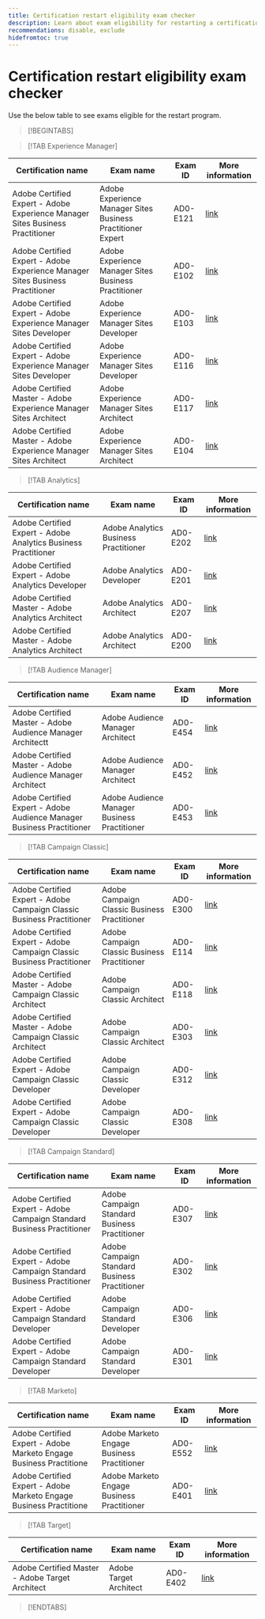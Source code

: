 ```yaml
---
title: Certification restart eligibility exam checker
description: Learn about exam eligibility for restarting a certification program at Adobe.
recommendations: disable, exclude
hidefromtoc: true
---
```


# Certification restart eligibility exam checker

Use the below table to see exams eligible for the restart program.

>[!BEGINTABS]

>[!TAB Experience Manager]

| Certification name | Exam name | Exam ID | More information |
| --- | --- | --- | --- |
| Adobe Certified Expert - Adobe Experience Manager Sites Business Practitioner | Adobe Experience Manager Sites Business Practitioner Expert | AD0-E121 | [link](https://experienceleague.corp.adobe.com/docs/certification/certification/restart-program.html?lang=en") |
| Adobe Certified Expert - Adobe Experience Manager Sites Business Practitioner | Adobe Experience Manager Sites Business Practitioner | AD0-E102 | [link](https://experienceleague.corp.adobe.com/docs/certification/certification/restart-program.html?lang=en") |
| Adobe Certified Expert - Adobe Experience Manager Sites Developer | Adobe Experience Manager Sites Developer | AD0-E103 | [link](https://experienceleague.corp.adobe.com/docs/certification/certification/restart-program.html?lang=en") |
| Adobe Certified Expert - Adobe Experience Manager Sites Developer | Adobe Experience Manager Sites Developer | AD0-E116 | [link](https://experienceleague.corp.adobe.com/docs/certification/certification/restart-program.html?lang=en") |
| Adobe Certified Master - Adobe Experience Manager Sites Architect | Adobe Experience Manager Sites Architect | AD0-E117 | [link](https://experienceleague.corp.adobe.com/docs/certification/certification/restart-program.html?lang=en") |
| Adobe Certified Master - Adobe Experience Manager Sites Architect | Adobe Experience Manager Sites Architect | AD0-E104 | [link](https://experienceleague.corp.adobe.com/docs/certification/certification/restart-program.html?lang=en") |

>[!TAB Analytics]

| Certification name | Exam name | Exam ID | More information |
| --- | --- | --- | --- |
| Adobe Certified Expert - Adobe Analytics Business Practitioner | Adobe Analytics Business Practitioner | AD0-E202 | [link](https://experienceleague.corp.adobe.com/docs/certification/certification/restart-program.html?lang=en") |
| Adobe Certified Expert - Adobe Analytics Developer | Adobe Analytics Developer | AD0-E201 | [link](https://experienceleague.corp.adobe.com/docs/certification/certification/restart-program.html?lang=en") |
| Adobe Certified Master - Adobe Analytics Architect | Adobe Analytics Architect | AD0-E207 | [link](https://experienceleague.corp.adobe.com/docs/certification/certification/restart-program.html?lang=en") |
| Adobe Certified Master - Adobe Analytics Architect | Adobe Analytics Architect | AD0-E200 | [link](https://experienceleague.corp.adobe.com/docs/certification/certification/restart-program.html?lang=en") |

>[!TAB Audience Manager]

| Certification name | Exam name | Exam ID | More information |
| --- | --- | --- | --- |
| Adobe Certified Master - Adobe Audience Manager Architectt | Adobe Audience Manager Architect | AD0-E454 | [link](https://experienceleague.corp.adobe.com/docs/certification/certification/restart-program.html?lang=en") |
| Adobe Certified Master - Adobe Audience Manager Architect | Adobe Audience Manager Architect | AD0-E452 | [link](https://experienceleague.corp.adobe.com/docs/certification/certification/restart-program.html?lang=en") |
| Adobe Certified Expert - Adobe Audience Manager Business Practitioner | Adobe Audience Manager Business Practitioner | AD0-E453 | [link](https://experienceleague.corp.adobe.com/docs/certification/certification/restart-program.html?lang=en") |

>[!TAB Campaign Classic]

| Certification name | Exam name | Exam ID | More information |
| --- | --- | --- | --- |
| Adobe Certified Expert - Adobe Campaign Classic Business Practitioner | Adobe Campaign Classic Business Practitioner | AD0-E300 | [link](https://experienceleague.corp.adobe.com/docs/certification/certification/restart-program.html?lang=en") |
| Adobe Certified Expert - Adobe Campaign Classic Business Practitioner | Adobe Campaign Classic Business Practitioner | AD0-E114 | [link](https://experienceleague.corp.adobe.com/docs/certification/certification/restart-program.html?lang=en") |
| Adobe Certified Master - Adobe Campaign Classic Architect | Adobe Campaign Classic Architect | AD0-E118 | [link](https://experienceleague.corp.adobe.com/docs/certification/certification/restart-program.html?lang=en") |
| Adobe Certified Master - Adobe Campaign Classic Architect | Adobe Campaign Classic Architect | AD0-E303 | [link](https://experienceleague.corp.adobe.com/docs/certification/certification/restart-program.html?lang=en") |
| Adobe Certified Expert - Adobe Campaign Classic Developer | Adobe Campaign Classic Developer | AD0-E312 | [link](https://experienceleague.corp.adobe.com/docs/certification/certification/restart-program.html?lang=en") |
| Adobe Certified Expert - Adobe Campaign Classic Developer | Adobe Campaign Classic Developer | AD0-E308 | [link](https://experienceleague.corp.adobe.com/docs/certification/certification/restart-program.html?lang=en") |

>[!TAB Campaign Standard]

| Certification name | Exam name | Exam ID | More information |
| --- | --- | --- | --- |
| Adobe Certified Expert - Adobe Campaign Standard Business Practitioner | Adobe Campaign Standard Business Practitioner | AD0-E307 | [link](https://experienceleague.corp.adobe.com/docs/certification/certification/restart-program.html?lang=en") |
| Adobe Certified Expert - Adobe Campaign Standard Business Practitioner | Adobe Campaign Standard Business Practitioner | AD0-E302 | [link](https://experienceleague.corp.adobe.com/docs/certification/certification/restart-program.html?lang=en") |
| Adobe Certified Expert - Adobe Campaign Standard Developer | Adobe Campaign Standard Developer | AD0-E306 | [link](https://experienceleague.corp.adobe.com/docs/certification/certification/restart-program.html?lang=en") |
| Adobe Certified Expert - Adobe Campaign Standard Developer | Adobe Campaign Standard Developer | AD0-E301 | [link](https://experienceleague.corp.adobe.com/docs/certification/certification/restart-program.html?lang=en") |

>[!TAB Marketo]

| Certification name | Exam name | Exam ID | More information |
| --- | --- | --- | --- |
| Adobe Certified Expert - Adobe Marketo Engage Business Practitione | Adobe Marketo Engage Business Practitioner | AD0-E552 | [link](https://experienceleague.corp.adobe.com/docs/certification/certification/restart-program.html?lang=en") |
| Adobe Certified Expert - Adobe Marketo Engage Business Practitione | Adobe Marketo Engage Business Practitioner | AD0-E401 | [link](https://experienceleague.corp.adobe.com/docs/certification/certification/restart-program.html?lang=en") |

>[!TAB Target]

| Certification name | Exam name | Exam ID | More information |
| --- | --- | --- | --- |
| Adobe Certified Master - Adobe Target Architect | Adobe Target Architect | AD0-E402 | [link](https://experienceleague.corp.adobe.com/docs/certification/certification/restart-program.html?lang=en") |

>[!ENDTABS]